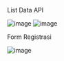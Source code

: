 List Data API

![image](https://github.com/MuhDavin213/data_kontak/assets/114916198/502f4e64-1a0e-473e-be3b-71fdfbb55dd7)
![image](https://github.com/MuhDavin213/data_kontak/assets/114916198/c77eb502-5050-4eef-adeb-52903b8e5eea)


Form Registrasi

![image](https://github.com/MuhDavin213/data_kontak/assets/114916198/d2a8db12-46a5-4f65-b897-fdad854f1d28)
